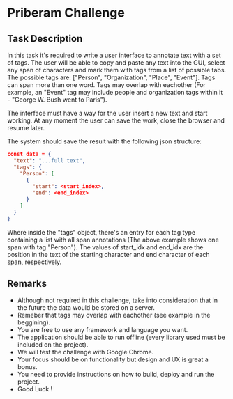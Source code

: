 # Priberam Challenge

## Task Description

In this task it's required to write a user interface to annotate text with a set of tags.
The user will be able to copy and paste any text into the GUI, select any span of characters and mark them with tags from a list of possible tabs.
The possible tags are: ["Person", "Organization", "Place", "Event"]. Tags can span more than one word. Tags may overlap with eachother (For example, an "Event" tag may include people and organization tags within it - "George W. Bush went to Paris").

The interface must have a way for the user insert a new text and start working.
At any moment the user can save the work, close the browser and resume later.

The system should save the result with the following json structure:

```json
const data = {
  "text": "...full text",
  "tags": {
    "Person": [
      {
        "start": <start_index>,
        "end": <end_index>
      }
    ]
  }
}
```

Where inside the "tags" object, there's an entry for each tag type containing a list with all span annotations (The above example shows one span with tag "Person"). The values of start_idx and end_idx are the position in the text of the starting character and end character of each span, respectively.

## Remarks

- Although not required in this challenge, take into consideration that in the future the data would be stored on a server.
- Remeber that tags may overlap with eachother (see example in the beggining).
- You are free to use any framework and language you want.
- The application should be able to run offline (every library used must be included on the project).
- We will test the challenge with Google Chrome.
- Your focus should be on functionality but design and UX is great a bonus.
- You need to provide instructions on how to build, deploy and run the project.
- Good Luck !
